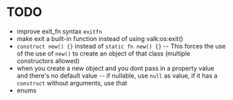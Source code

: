 
# TODO

- improve exit_fn syntax `exitfn`
- make exit a built-in function instead of using valk:os:exit()
- `construct new() {}` instead of `static fn new() {}`
-- This forces the use of the use of `new()` to create an object of that class (multiple constructors allowed)
- when you create a new object and you dont pass in a property value and there's no default value
-- if nullable, use `null` as value, if it has a `construct` without arguments, use that
- enums
